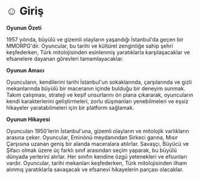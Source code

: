 # ☺️ Giriş

**Oyunun Özeti**

1957 yılında, büyülü ve gizemli olayların yaşandığı İstanbul'da geçen bir MMORPG'dir. Oyuncular, bu tarihi ve kültürel zenginliğe sahip şehri keşfederken, Türk mitolojisinden esinlenmiş yaratıklarla karşılaşacaklar ve efsanelere dayanan görevleri tamamlayacaklar.

**Oyunun Amacı**

Oyuncuların, kendilerini tarihi İstanbul'un sokaklarında, çarşılarında ve gizli mekanlarında büyülü bir maceranın içinde bulduğu bir deneyim sunmak. Takım çalışması, strateji ve keşif unsurlarını ön plana çıkararak, oyuncuların kendi karakterlerini geliştirmeleri, zorlu düşmanları yenebilmeleri ve eşsiz hikayeler yaratabilmeleri için bir platform sağlamak.

**Oyunun Hikayesi**

Oyuncuları 1950'lerin İstanbul'una, gizemli olayların ve mitolojik varlıkların arasına çeker. Oyuncular, Eminönü meydanından Sirkeci garına, Mısır Çarşısına uzanan geniş bir alanda maceralara atılırlar. Savaşçı, Büyücü ve Şifacı olmak üzere üç farklı sınıf arasından seçim yaparak, bu büyülü dünyada yerlerini alırlar. Her sınıfın kendine özgü yetenekleri ve efsunları vardır. Oyuncular, tarihi mekanları keşfederken, Türk mitolojisinden ilham alınmış yaratıklarla savaşacak ve efsanevi hikayelerin parçası olacaklar.
